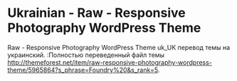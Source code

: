# Ukrainian - Raw - Responsive Photography WordPress Theme 
Raw - Responsive Photography WordPress Theme  uk_UK перевод темы на украинский.
:Полностью переведенный файл темы http://themeforest.net/item/raw-responsive-photography-wordpress-theme/5965864?s_phrase=Foundry%20&s_rank=5.
